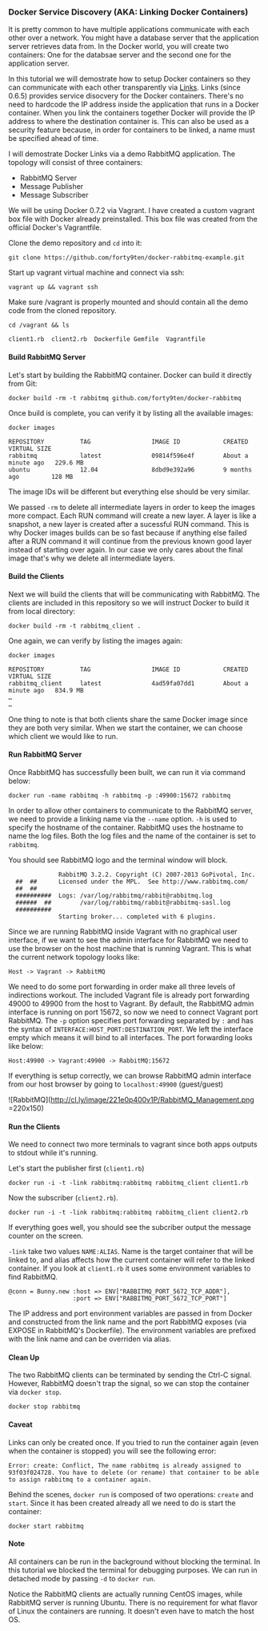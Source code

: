 ### Docker Service Discovery (AKA: Linking Docker Containers)

It is pretty common to have multiple applications communicate with each other over a network.  You might have a database server that the application server retrieves data from.  In the Docker world, you will create two containers: One for the databsae server and the second one for the application server.

In this tutorial we will demostrate how to setup Docker containers so they can communicate with each other transparently via [Links](http://docs.docker.io/en/latest/use/working_with_links_names/).  Links (since 0.6.5) provides service disocvery for the Docker containers.  There's no need to hardcode the IP address inside  the application that runs in a Docker container.  When you link the containers together Docker will provide the IP address to where the destination container is.  This can also be used as a security feature because, in order for containers to be linked, a name must be specified ahead of time.

I will demostrate Docker Links via a demo RabbitMQ application.
The topology will consist of three containers:

* RabbitMQ Server
* Message Publisher
* Message Subscriber

We will be using Docker 0.7.2 via Vagrant.  I have created a custom vagrant box file with Docker already preinstalled.  This box file was created from the official Docker's Vagrantfile.

Clone the demo repository and ```cd``` into it:

```git clone https://github.com/forty9ten/docker-rabbitmq-example.git```

Start up vagrant virtual machine and connect via ssh:

```vagrant up && vagrant ssh```

Make sure /vagrant is properly mounted and should contain all the demo code from the cloned repository.

```cd /vagrant && ls```

```
client1.rb  client2.rb  Dockerfile Gemfile  Vagrantfile
```

#### Build RabbitMQ Server

Let's start by building the RabbitMQ container.  Docker can build it directly from Git:

```docker build -rm -t rabbitmq github.com/forty9ten/docker-rabbitmq```

Once build is complete, you can verify it by listing all the available images:

```docker images```

```
REPOSITORY          TAG                 IMAGE ID            CREATED              VIRTUAL SIZE
rabbitmq            latest              09814f596e4f        About a minute ago   229.6 MB
ubuntu              12.04               8dbd9e392a96        9 months ago         128 MB
```

The image IDs will be different but everything else should be very similar.

We passed ```-rm``` to delete all intermediate layers in order to keep the images more compact.
Each RUN command will create a new layer.  A layer is like a snapshot, a new layer is created
after a sucessful RUN command.  This is why Docker images builds can be so fast because
if anything else failed after a RUN command it will continue from the previous known
good layer instead of starting over again.  In our case we only cares about the final
image that's why we delete all intermediate layers.

#### Build the Clients

Next we will build the clients that will be communicating with RabbitMQ.  The clients are included in this repository so we will instruct Docker to build it from local directory:

```docker build -rm -t rabbitmq_client .```

One again, we can verify by listing the images again:

```docker images```

```
REPOSITORY          TAG                 IMAGE ID            CREATED              VIRTUAL SIZE
rabbitmq_client     latest              4ad59fa07dd1        About a minute ago   834.9 MB
…
…
```

One thing to note is that both clients share the same Docker image since they are both very similar.  When we start the container, we can choose which client we would like to run.

#### Run RabbitMQ Server

Once RabbitMQ has successfully been built, we can run it via command below:

```docker run -name rabbitmq -h rabbitmq -p :49900:15672 rabbitmq```

In order to allow other containers to communicate to the RabbitMQ server, we need to provide a linking name via the ```--name``` option.  ```-h``` is used to specify the hostname of the container.  RabbitMQ uses the hostname to name the log files.  Both the log files and the name of the container is set to ```rabbitmq```.

You should see RabbitMQ logo and the terminal window will block.

```
              RabbitMQ 3.2.2. Copyright (C) 2007-2013 GoPivotal, Inc.
  ##  ##      Licensed under the MPL.  See http://www.rabbitmq.com/
  ##  ##
  ##########  Logs: /var/log/rabbitmq/rabbit@rabbitmq.log
  ######  ##        /var/log/rabbitmq/rabbit@rabbitmq-sasl.log
  ##########
              Starting broker... completed with 6 plugins.
```

Since we are running RabbitMQ inside Vagrant with no graphical user interface, if we want to see the admin interface for RabbitMQ we need to use the browser on the host machine that is running Vagrant.  This is what the current network topology looks like:

`Host -> Vagrant -> RabbitMQ`

We need to do some port forwarding in order make all three levels of indirections workout.  The included Vagrant file is already port forwarding 49000 to 49900 from the host to Vagrant.  By default, the RabbitMQ admin interface is running on port 15672, so now we need to connect Vagrant port RabbitMQ.  The ```-p``` option specifies port forwarding separated by ```:``` and has the syntax of ```INTERFACE:HOST_PORT:DESTINATION_PORT```.  We left the interface empty which means it will bind to all interfaces.  The port forwarding looks like below:

`Host:49900 -> Vagrant:49900 -> RabbitMQ:15672`

If everything is setup correctly, we can browse RabbitMQ admin interface from our host browser by going to `localhost:49900` (guest/guest)

![RabbitMQ](http://cl.ly/image/221e0p400v1P/RabbitMQ_Management.png =220x150)

#### Run the Clients

We need to connect two more terminals to vagrant since both apps outputs to stdout while it's running.

Let's start the publisher first (```client1.rb```)

```docker run -i -t -link rabbitmq:rabbitmq rabbitmq_client client1.rb```

Now the subscriber (```client2.rb```).

```docker run -i -t -link rabbitmq:rabbitmq rabbitmq_client client2.rb```

If everything goes well, you should see the subcriber output the message counter on the screen.

`-link` take two values ```NAME:ALIAS```.  Name is the target container that will be linked to, and alias affects how the current container will refer to the linked container.  If you look at ```client1.rb``` it uses some environment variables to find RabbitMQ.

```
@conn = Bunny.new :host => ENV["RABBITMQ_PORT_5672_TCP_ADDR"],
                  :port => ENV["RABBITMQ_PORT_5672_TCP_PORT"]
```

The IP address and port environment variables are passed in from Docker and constructed from the link name and the port RabbitMQ exposes (via EXPOSE in RabbitMQ's Dockerfile).  The environment variables are prefixed with the link name and can be overriden via alias.


#### Clean Up

The two RabbitMQ clients can be terminated by sending the Ctrl-C signal.  However, RabbitMQ doesn't trap the signal, so we can stop the container via ```docker stop```.

```docker stop rabbitmq```

#### Caveat

Links can only be created once.  If you tried to run the container again (even when the container is stopped) you will see the following error:

```
Error: create: Conflict, The name rabbitmq is already assigned to 93f03f024728. You have to delete (or rename) that container to be able to assign rabbitmq to a container again.
```

Behind the scenes, ```docker run``` is composed of two operations: ```create``` and ```start```.  Since it has been created already all we need to do is start the container:

```docker start rabbitmq```


#### Note

All containers can be run in the background without blocking the terminal.  In this tutorial we blocked the terminal for debugging purposes.  We can run in detached mode by passing ```-d``` to ```docker run```.

Notice the RabbitMQ clients are actually running CentOS images, while RabbitMQ server is running Ubuntu.  There is no requirement for what flavor of Linux the containers are running.  It doesn't even have to match the host OS.

